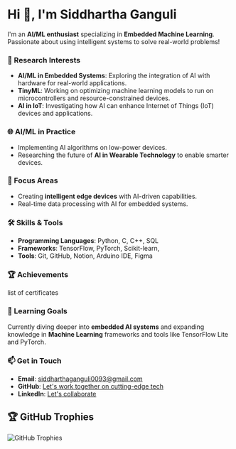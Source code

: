 <h1>Hi 👋, I'm Siddhartha Ganguli</h1>
<p>I'm an <strong>AI/ML enthusiast</strong> specializing in <strong>Embedded Machine Learning</strong>. Passionate about using intelligent systems to solve real-world problems!</p>

<h3>🧠 Research Interests</h3>
<ul>
  <li><strong>AI/ML in Embedded Systems</strong>: Exploring the integration of AI with hardware for real-world applications.</li>
  <li><strong>TinyML</strong>: Working on optimizing machine learning models to run on microcontrollers and resource-constrained devices.</li>
  <li><strong>AI in IoT</strong>: Investigating how AI can enhance Internet of Things (IoT) devices and applications.</li>
</ul>

<h3>🌐 AI/ML in Practice</h3>
<ul>
  <li>Implementing AI algorithms on low-power devices.</li>
  <li>Researching the future of <strong>AI in Wearable Technology</strong> to enable smarter devices.</li>
</ul>

<h3>🔬 Focus Areas</h3>
<ul>
  <li>Creating <strong>intelligent edge devices</strong> with AI-driven capabilities.</li>
  <li>Real-time data processing with AI for embedded systems.</li>
</ul>

<h3>🛠️ Skills & Tools</h3>
<ul>
  <li><strong>Programming Languages</strong>: Python, C, C++, SQL</li>
  <li><strong>Frameworks</strong>: TensorFlow, PyTorch, Scikit-learn, </li>
<li><strong>Tools</strong>: Git, GitHub, Notion, Arduino IDE, Figma</li>
</ul>

<h3>🏆 Achievements</h3>
<p> list of certificates</p>

<h3>🌱 Learning Goals</h3>
<p>Currently diving deeper into <strong>embedded AI systems</strong> and expanding knowledge in <strong>Machine Learning</strong> frameworks and tools like TensorFlow Lite and PyTorch.</p>

<h3>📫 Get in Touch</h3>
<ul>
  <li><strong>Email</strong>: <a href="siddharthaganguli0093@gmail.com">siddharthaganguli0093@gmail.com</a></li>
  <li><strong>GitHub</strong>: <a href="https://github.com/SiddharthGanguli">Let's work together on cutting-edge tech</a></li>
  <li><strong>LinkedIn</strong>: <a href="https://www.linkedin.com/in/siddhartha-ganguli-bbb63a294/">Let's collaborate</a></li>
</ul>

<h2>🏆 GitHub Trophies</h2>
<img src="https://github-profile-trophy.vercel.app/?username=your-github-username&theme=transparent&no-frame=false&no-bg=true&margin-w=4" alt="GitHub Trophies">
